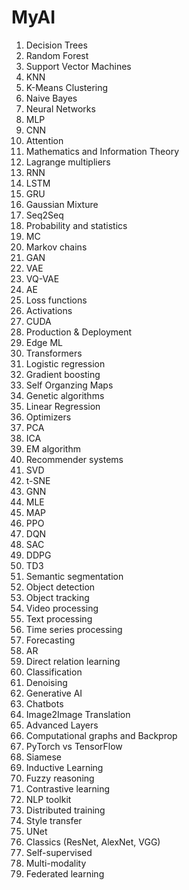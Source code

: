 # MyAI

1. Decision Trees
2. Random Forest
3. Support Vector Machines
4. KNN
5. K-Means Clustering
6. Naive Bayes
7. Neural Networks
8. MLP
9. CNN
10. Attention
11. Mathematics and Information Theory
12. Lagrange multipliers
13. RNN
14. LSTM
15. GRU
16. Gaussian Mixture
17. Seq2Seq
18. Probability and statistics
19. MC
20. Markov chains
21. GAN
22. VAE
23. VQ-VAE
24. AE
25. Loss functions
26. Activations
27. CUDA
28. Production & Deployment
29. Edge ML
30. Transformers
31. Logistic regression
32. Gradient boosting
33. Self Organzing Maps
34. Genetic algorithms
35. Linear Regression
36. Optimizers
37. PCA
38. ICA
39. EM algorithm
40. Recommender systems
41. SVD
42. t-SNE
43. GNN
44. MLE
45. MAP
46. PPO
47. DQN
48. SAC
49. DDPG
50. TD3
51. Semantic segmentation
52. Object detection
53. Object tracking
54. Video processing
55. Text processing
56. Time series processing
57. Forecasting
58. AR
59. Direct relation learning
60. Classification
61. Denoising
62. Generative AI
63. Chatbots
64. Image2Image Translation
65. Advanced Layers
66. Computational graphs and Backprop
67. PyTorch vs TensorFlow
68. Siamese
69. Inductive Learning
70. Fuzzy reasoning
71. Contrastive learning
72. NLP toolkit
73. Distributed training
74. Style transfer
75. UNet
76. Classics (ResNet, AlexNet, VGG)
77. Self-supervised
78. Multi-modality
79. Federated learning
    

